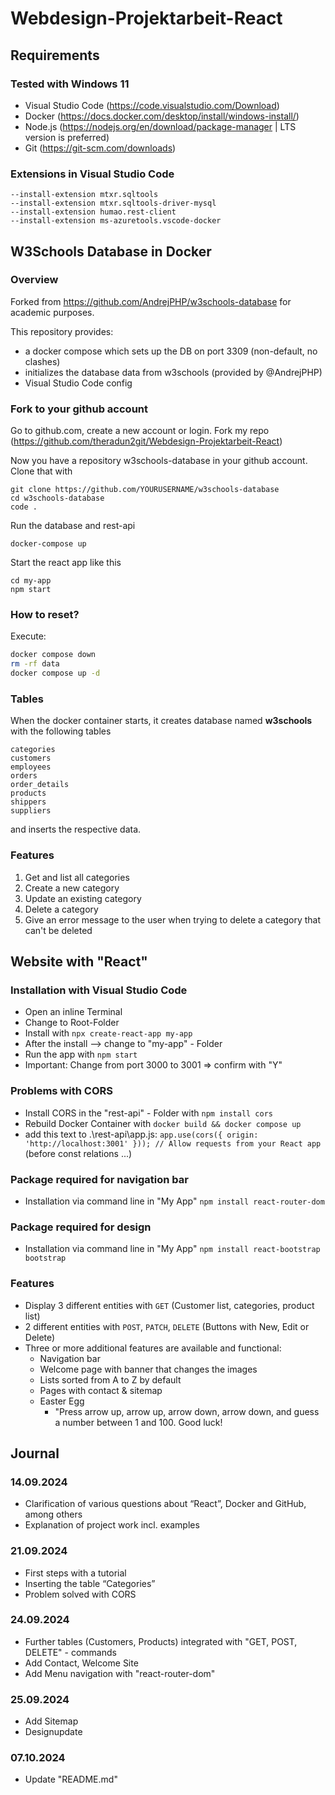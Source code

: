 # Webdesign-Projektarbeit-React

## Requirements

### Tested with Windows 11
- Visual Studio Code (https://code.visualstudio.com/Download)
- Docker (https://docs.docker.com/desktop/install/windows-install/)
- Node.js (https://nodejs.org/en/download/package-manager | LTS version is preferred)
- Git (https://git-scm.com/downloads)

### Extensions in Visual Studio Code
```
--install-extension mtxr.sqltools
--install-extension mtxr.sqltools-driver-mysql
--install-extension humao.rest-client
--install-extension ms-azuretools.vscode-docker
```

## W3Schools Database in Docker

### Overview

Forked from https://github.com/AndrejPHP/w3schools-database for academic purposes.

This repository provides:

- a docker compose which sets up the DB on port 3309 (non-default, no clashes)
- initializes the database data from w3schools (provided by @AndrejPHP) 
- Visual Studio Code config

### Fork to your github account
Go to github.com, create a new account or login.
Fork my repo (https://github.com/theradun2git/Webdesign-Projektarbeit-React)

Now you have a repository w3schools-database in your github account.
Clone that with
```
git clone https://github.com/YOURUSERNAME/w3schools-database
cd w3schools-database
code .
```

Run the database and rest-api
```
docker-compose up
```

Start the react app like this
```
cd my-app
npm start
```

### How to reset?

Execute:

```bash
docker compose down
rm -rf data
docker compose up -d
```

### Tables

When the docker container starts, it creates database named __w3schools__ with the following tables

    categories
    customers
    employees
    orders
    order_details
    products
    shippers
    suppliers
    
and inserts the respective data. 

### Features
1. Get and list all categories
2. Create a new category
3. Update an existing category
4. Delete a category
5. Give an error message to the user when trying to delete a category that can't be deleted

## Website with "React"

### Installation with Visual Studio Code
- Open an inline Terminal
- Change to Root-Folder
- Install with `npx create-react-app my-app`
- After the install --> change to "my-app" - Folder
- Run the app with `npm start`
- Important: Change from port 3000 to 3001 => confirm with "Y"

### Problems with CORS
- Install CORS in the "rest-api" - Folder with `npm install cors`
- Rebuild Docker Container with `docker build && docker compose up`
- add this text to .\rest-api\app.js: `app.use(cors({ origin: 'http://localhost:3001' })); // Allow requests from your React app` (before const relations ...)

### Package required for navigation bar
- Installation via command line in "My App" `npm install react-router-dom`

### Package required for design
- Installation via command line in "My App" `npm install react-bootstrap bootstrap`

### Features
- Display 3 different entities with `GET` (Customer list, categories, product list)
- 2 different entities with `POST`, `PATCH`, `DELETE` (Buttons with New, Edit or Delete)
- Three or more additional features are available and functional:
  - Navigation bar
  - Welcome page with banner that changes the images
  - Lists sorted from A to Z by default
  - Pages with contact & sitemap
  - Easter Egg
    - "Press arrow up, arrow up, arrow down, arrow down, and guess a number between 1 and 100. Good luck!

## Journal

### 14.09.2024
- Clarification of various questions about “React”, Docker and GitHub, among others
- Explanation of project work incl. examples

### 21.09.2024
- First steps with a tutorial
- Inserting the table “Categories”
- Problem solved with CORS

### 24.09.2024
- Further tables (Customers, Products) integrated with "GET, POST, DELETE" - commands
- Add Contact, Welcome Site 
- Add Menu navigation with "react-router-dom"

### 25.09.2024
- Add Sitemap
- Designupdate

### 07.10.2024
- Update "README.md"
